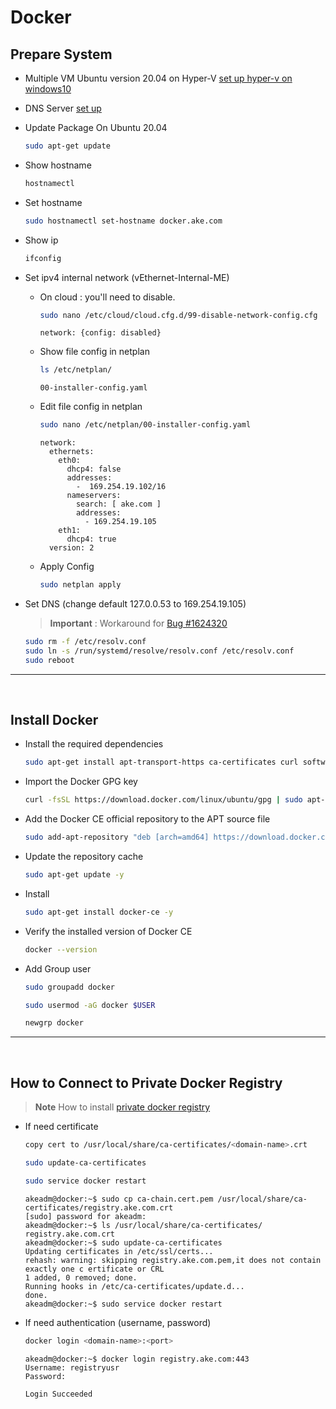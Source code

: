 # Docker

## Prepare System
- Multiple VM Ubuntu version 20.04 on Hyper-V   [set up hyper-v on windows10](https://github.com/EknarongAphiphutthikul/Hyper-V)
- DNS Server  [set up](https://github.com/EknarongAphiphutthikul/Dns-bind9)
- Update Package On Ubuntu 20.04
  ```sh
  sudo apt-get update
  ```
- Show hostname
  ```sh
  hostnamectl
  ```
- Set hostname
  ```sh
  sudo hostnamectl set-hostname docker.ake.com
  ```
- Show ip
  ```sh
  ifconfig
  ```
- Set ipv4 internal network (vEthernet-Internal-ME)
  - On cloud : you'll need to disable.
    ```sh
    sudo nano /etc/cloud/cloud.cfg.d/99-disable-network-config.cfg
    ```
    ```console
    network: {config: disabled}
    ```
  - Show file config in netplan
    ```sh
    ls /etc/netplan/
    ```
    ```console
    00-installer-config.yaml
    ```
  - Edit file config in netplan
    ```sh
    sudo nano /etc/netplan/00-installer-config.yaml
    ```
    ```console
    network:
      ethernets:
        eth0:
          dhcp4: false
          addresses:
            -  169.254.19.102/16
          nameservers:
            search: [ ake.com ]
            addresses:
              - 169.254.19.105
        eth1:
          dhcp4: true
      version: 2
    ```
  - Apply Config
    ```sh
    sudo netplan apply
    ```

- Set DNS (change default 127.0.0.53 to 169.254.19.105)  
  > **Important** : Workaround for  [Bug #1624320](https://bugs.launchpad.net/ubuntu/+source/systemd/+bug/1624320)
  ```sh
  sudo rm -f /etc/resolv.conf
  sudo ln -s /run/systemd/resolve/resolv.conf /etc/resolv.conf
  sudo reboot
  ```
----

<br/>

## Install Docker

- Install the required dependencies
  ```sh
  sudo apt-get install apt-transport-https ca-certificates curl software-properties-common curl -y
  ```
- Import the Docker GPG key
  ```sh
  curl -fsSL https://download.docker.com/linux/ubuntu/gpg | sudo apt-key add -
  ```
- Add the Docker CE official repository to the APT source file
  ```sh
  sudo add-apt-repository "deb [arch=amd64] https://download.docker.com/linux/ubuntu $(lsb_release -cs) stable"
  ```
- Update the repository cache
  ```sh
  sudo apt-get update -y
  ```
- Install
  ```sh
  sudo apt-get install docker-ce -y
  ```
- Verify the installed version of Docker CE
  ```sh
  docker --version
  ```
- Add Group user
  ```sh
  sudo groupadd docker

  sudo usermod -aG docker $USER

  newgrp docker
  ```
----

<br/>

## How to Connect to Private Docker Registry   
> **Note** How to install [private docker registry](https://github.com/EknarongAphiphutthikul/Docker-Registry)   

- If need certificate
  ```sh
  copy cert to /usr/local/share/ca-certificates/<domain-name>.crt

  sudo update-ca-certificates

  sudo service docker restart
  ```
  ```console
  akeadm@docker:~$ sudo cp ca-chain.cert.pem /usr/local/share/ca-certificates/registry.ake.com.crt
  [sudo] password for akeadm:
  akeadm@docker:~$ ls /usr/local/share/ca-certificates/
  registry.ake.com.crt
  akeadm@docker:~$ sudo update-ca-certificates
  Updating certificates in /etc/ssl/certs...
  rehash: warning: skipping registry.ake.com.pem,it does not contain exactly one c ertificate or CRL
  1 added, 0 removed; done.
  Running hooks in /etc/ca-certificates/update.d...
  done.
  akeadm@docker:~$ sudo service docker restart
  ```

- If need authentication (username, password)
  ```sh
  docker login <domain-name>:<port>
  ```
  ```console
  akeadm@docker:~$ docker login registry.ake.com:443
  Username: registryusr
  Password:

  Login Succeeded
  ```


